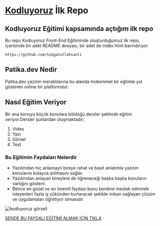 # [Kodluyoruz](https://www.kodluyoruz.org/) İlk Repo

## Kodluyoruz Eğitimi kapsamında açtığım ilk repo

Bu repo Kodluyoruz Front-End Eğitiminde oluşturduğumuz ilk repo, içerisinde bir adet README dosyası, bir adet de index.html barındırıyor.

```
https://github.com/Sibgatullahsanli
```



## Patika.dev Nedir

Patika.dev yazılım meraklılarına bu alanda mükemmel bir eğtimle yol gösteren online bir platformdur.

## Nasıl Eğitim Veriyor


Bir ana konuyu küçük konulara böldüğü dersler şeklinde eğitim veriyor.Dersler şunlardan oluşmaktadır;

1. Video
2. Yazı
3. Görsel
4. Test

### Bu Eğitimin Faydaları Nelerdir
* Yazılımdan hiç anlamayn bireye rahat ve basit anlatımla yazılım konularını kolayca anlmasını sağlar.
* Yazılımdan anlayan bireylere de öğreneceği başka başka konuların varlığını gösterir.
* Bence en güzel ve en önemli faydası bunu kendine meslek edinmek isteyenleri fazla iş yükünden kurtaracak şekilde imkan sağlayan çözüm ve uygulamaları öğretiyor olmasıdır.

![kodluyoruz görseli](https://avatars.githubusercontent.com/u/30476529?s=200&v=4)

  [SENDE BU FAYDALI EĞİTİMİ ALMAK İÇİN TIKLA](https://app.patika.dev/sign-up)

